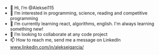 - 👋 Hi, I’m @Aleksei115
- 👀 I’m interested in programming, science, reading and competitive programming
- 🌱 I’m currently learning react, algorithms, english. I'm always learning something new!
- 💞️ I’m looking to collaborate at any code project
- 📫 How to reach me, send me a message on LinkedIn www.linkedin.com/in/alekseigarcia/

<!---
Aleksei115/Aleksei115 is a ✨ special ✨ repository because its `README.md` (this file) appears on your GitHub profile.
You can click the Preview link to take a look at your changes.
--->
